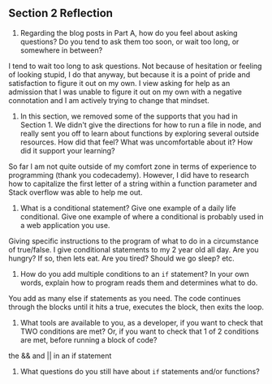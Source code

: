 ## Section 2 Reflection

1. Regarding the blog posts in Part A, how do you feel about asking questions? Do you tend to ask them too soon, or wait too long, or somewhere in between?

  I tend to wait too long to ask questions. Not because of hesitation or feeling of looking stupid, I do that anyway, but because it is a point of pride and satisfaction to figure it out on my own. I view asking for help as an admission that I was unable to figure it out on my own with a negative connotation and I am actively trying to change that mindset.  

1. In this section, we removed some of the supports that you had in Section 1. We didn't give the directions for how to run a file in node, and really sent you off to learn about functions by exploring several outside resources. How did that feel? What was uncomfortable about it? How did it support your learning?

So far I am not quite outside of my comfort zone in terms of experience to programming (thank you codecademy). However, I did have to research how to capitalize the first letter of a string within a function parameter and Stack overflow was able to help me out.

1. What is a conditional statement? Give one example of a daily life conditional. Give one example of where a conditional is probably used in a web application you use.

Giving specific instructions to the program of what to do in a circumstance of true/false.
I give conditional statements to my 2 year old all day. Are you hungry? If so, then lets eat. Are you tired? Should we go sleep? etc.

1. How do you add multiple conditions to an `if` statement? In your own words, explain how to program reads them and determines what to do.

You add as many else if statements as you need. The code continues through the blocks until it hits a true, executes the block, then exits the loop.

1. What tools are available to you, as a developer, if you want to check that TWO conditions are met? Or, if you want to check that 1 of 2 conditions are met, before running a block of code?

the && and || in an if statement

1. What questions do you still have about `if` statements and/or functions?
